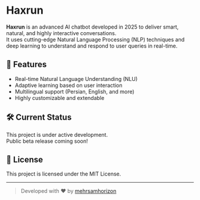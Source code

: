 # Haxrun

**Haxrun** is an advanced AI chatbot developed in 2025 to deliver smart, natural, and highly interactive conversations.  
It uses cutting-edge Natural Language Processing (NLP) techniques and deep learning to understand and respond to user queries in real-time.

## 🚀 Features
- Real-time Natural Language Understanding (NLU)
- Adaptive learning based on user interaction
- Multilingual support (Persian, English, and more)
- Highly customizable and extendable

## 🛠 Current Status
This project is under active development.  
Public beta release coming soon!

## 📄 License
This project is licensed under the MIT License.

---

> Developed with ❤️ by [mehrsamhorizon](https://github.com/mehrsamhorizon)
